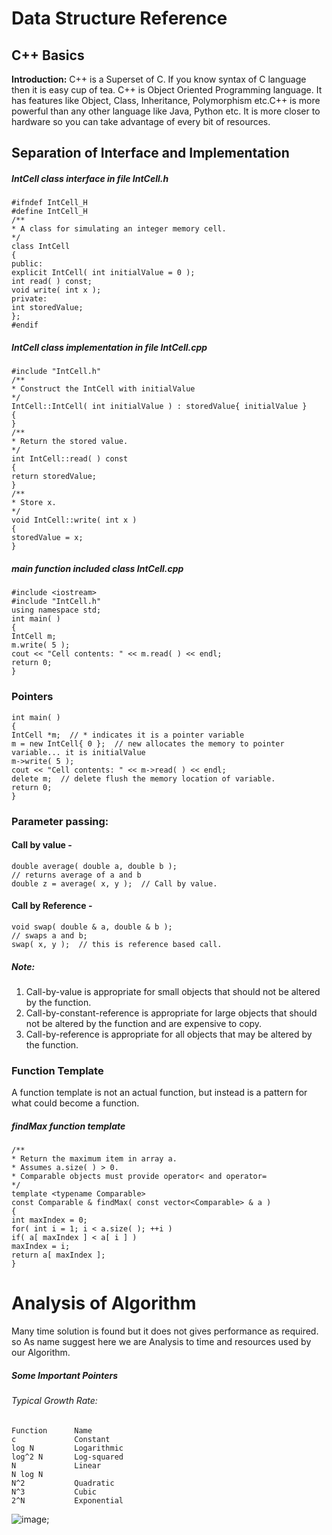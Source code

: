 #                         Data Structure Reference

## C++ Basics

<strong>Introduction:</strong>
C++ is a Superset of C. If you know syntax of C language then it is easy cup of tea. C++ is
Object Oriented Programming language. It has features like Object, Class, Inheritance, Polymorphism
etc.C++ is more powerful than any other language like Java, Python etc. It is more closer to
hardware so you can take advantage of every bit of resources.

## Separation of Interface and Implementation
##### IntCell class interface in file IntCell.h
```
#ifndef IntCell_H
#define IntCell_H
/**
* A class for simulating an integer memory cell.
*/
class IntCell
{
public:
explicit IntCell( int initialValue = 0 );
int read( ) const;
void write( int x );
private:
int storedValue;
};
#endif
```

##### IntCell class implementation in file IntCell.cpp
```
#include "IntCell.h"
/**
* Construct the IntCell with initialValue
*/
IntCell::IntCell( int initialValue ) : storedValue{ initialValue }
{
}
/**
* Return the stored value.
*/
int IntCell::read( ) const
{
return storedValue;
}
/**
* Store x.
*/
void IntCell::write( int x )
{
storedValue = x;
}
```
##### main function included class IntCell.cpp

```
#include <iostream>
#include "IntCell.h"
using namespace std;
int main( )
{
IntCell m;
m.write( 5 );
cout << "Cell contents: " << m.read( ) << endl;
return 0;
}
```
### Pointers
```
int main( )
{
IntCell *m;  // * indicates it is a pointer variable
m = new IntCell{ 0 };  // new allocates the memory to pointer variable... it is initialValue
m->write( 5 );
cout << "Cell contents: " << m->read( ) << endl;
delete m;  // delete flush the memory location of variable.
return 0;
}
````

### Parameter passing:
#### Call by value -
```
double average( double a, double b );
// returns average of a and b
double z = average( x, y );  // Call by value.
```
#### Call by Reference -
```
void swap( double & a, double & b );
// swaps a and b;
swap( x, y );  // this is reference based call.
```

##### Note:
1. Call-by-value is appropriate for small objects that should not be altered by the
function.
2. Call-by-constant-reference is appropriate for large objects that should not be altered
by the function and are expensive to copy.
3. Call-by-reference is appropriate for all objects that may be altered by the function.

### Function Template
A function template is not an actual function, but instead is a pattern for what could
become a function.

##### findMax function template
```
/**
* Return the maximum item in array a.
* Assumes a.size( ) > 0.
* Comparable objects must provide operator< and operator=
*/
template <typename Comparable>
const Comparable & findMax( const vector<Comparable> & a )
{
int maxIndex = 0;
for( int i = 1; i < a.size( ); ++i )
if( a[ maxIndex ] < a[ i ] )
maxIndex = i;
return a[ maxIndex ];
}

```
#   Analysis of Algorithm
Many time solution is found but it does not gives performance as required. so
As name suggest here we are Analysis to time and resources used by our Algorithm.

##### Some Important Pointers
###### Typical Growth Rate:

```
Function      Name
c             Constant         
log N         Logarithmic
log^2 N       Log-squared
N             Linear
N log N         
N^2           Quadratic
N^3           Cubic
2^N           Exponential

```
![image](/DS_runningTime.png);
